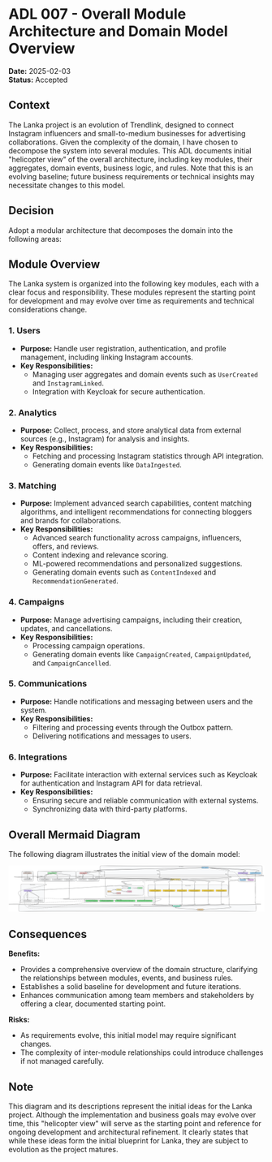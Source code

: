 # ADL 007 - Overall Module Architecture and Domain Model Overview

**Date:** 2025-02-03  
**Status:** Accepted

## Context

The Lanka project is an evolution of Trendlink, designed to connect Instagram influencers and small-to-medium businesses for advertising collaborations. Given the complexity of the domain, I have chosen to decompose the system into several modules. This ADL documents initial "helicopter view" of the overall architecture, including key modules, their aggregates, domain events, business logic, and rules. Note that this is an evolving baseline; future business requirements or technical insights may necessitate changes to this model.

## Decision

Adopt a modular architecture that decomposes the domain into the following areas:

## Module Overview

The Lanka system is organized into the following key modules, each with a clear focus and responsibility. These modules represent the starting point for development and may evolve over time as requirements and technical considerations change.

### 1. **Users**

- **Purpose:** Handle user registration, authentication, and profile management, including linking Instagram accounts.
- **Key Responsibilities:**
  - Managing user aggregates and domain events such as `UserCreated` and `InstagramLinked`.
  - Integration with Keycloak for secure authentication.

### 2. **Analytics**

- **Purpose:** Collect, process, and store analytical data from external sources (e.g., Instagram) for analysis and insights.
- **Key Responsibilities:**
  - Fetching and processing Instagram statistics through API integration.
  - Generating domain events like `DataIngested`.

### 3. **Matching**

- **Purpose:** Implement advanced search capabilities, content matching algorithms, and intelligent recommendations for connecting bloggers and brands for collaborations.
- **Key Responsibilities:**
  - Advanced search functionality across campaigns, influencers, offers, and reviews.
  - Content indexing and relevance scoring.
  - ML-powered recommendations and personalized suggestions.
  - Generating domain events such as `ContentIndexed` and `RecommendationGenerated`.

### 4. **Campaigns**

- **Purpose:** Manage advertising campaigns, including their creation, updates, and cancellations.
- **Key Responsibilities:**
  - Processing campaign operations.
  - Generating domain events like `CampaignCreated`, `CampaignUpdated`, and `CampaignCancelled`.

### 5. **Communications**

- **Purpose:** Handle notifications and messaging between users and the system.
- **Key Responsibilities:**
  - Filtering and processing events through the Outbox pattern.
  - Delivering notifications and messages to users.

### 6. **Integrations**

- **Purpose:** Facilitate interaction with external services such as Keycloak for authentication and Instagram API for data retrieval.
- **Key Responsibilities:**
  - Ensuring secure and reliable communication with external systems.
  - Synchronizing data with third-party platforms.

## Overall Mermaid Diagram

The following diagram illustrates the initial view of the domain model:

![OverallArchitectureDiagram](/docs/images/overall-architecture-diagram.png)

## Consequences

**Benefits:**

- Provides a comprehensive overview of the domain structure, clarifying the relationships between modules, events, and business rules.
- Establishes a solid baseline for development and future iterations.
- Enhances communication among team members and stakeholders by offering a clear, documented starting point.

**Risks:**

- As requirements evolve, this initial model may require significant changes.
- The complexity of inter-module relationships could introduce challenges if not managed carefully.

## Note

This diagram and its descriptions represent the initial ideas for the Lanka project. Although the implementation and business goals may evolve over time, this "helicopter view" will serve as the starting point and reference for ongoing development and architectural refinement.
It clearly states that while these ideas form the initial blueprint for Lanka, they are subject to evolution as the project matures.

